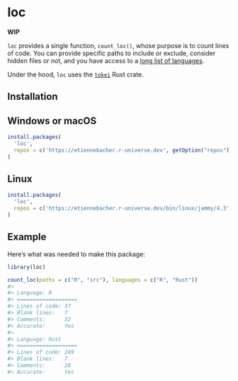 
<!-- README.md is generated from README.Rmd. Please edit that file -->

# loc

<!-- badges: start -->
<!-- badges: end -->

**WIP**

`loc` provides a single function, `count_loc()`, whose purpose is to
count lines of code. You can provide specific paths to include or
exclude, consider hidden files or not, and you have access to a [long
list of
languages](https://github.com/XAMPPRocky/tokei?tab=readme-ov-file#supported-languages).

Under the hood, `loc` uses the
[`tokei`](https://github.com/XAMPPRocky/tokei) Rust crate.

## Installation

## Windows or macOS

``` r
install.packages(
  'loc', 
  repos = c('https://etiennebacher.r-universe.dev', getOption("repos"))
)
```

## Linux

``` r
install.packages(
  'loc', 
  repos = c('https://etiennebacher.r-universe.dev/bin/linux/jammy/4.3', getOption("repos"))
)
```

## Example

Here’s what was needed to make this package:

``` r
library(loc)

count_loc(paths = c("R", "src"), languages = c("R", "Rust"))
#> 
#> Language: R 
#> ===================
#> Lines of code: 37 
#> Blank lines:   7 
#> Comments:      32 
#> Accurate:      Yes
#> 
#> Language: Rust 
#> ===================
#> Lines of code: 249 
#> Blank lines:   7 
#> Comments:      28 
#> Accurate:      Yes
```
